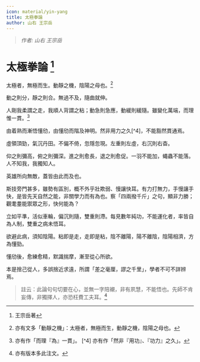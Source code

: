```yaml
---
icon: material/yin-yang
title: 太極拳論 
author: 山右 王宗岳
---
```


> *作者: 山右 王宗岳*

# 太極拳論 [^1]

太極者，無極而生。動靜之機，陰陽之母也。[^2]

動之則分，靜之則合。無過不及，隨曲就伸。

人剛我柔謂之走，我順人背謂之粘；動急則急應，動緩則緩隨。雖變化萬端，而理惟一貫。[^3]

由着熟而漸悟懂劤，由懂劤而階及神明。然非用力之久[^4]，不能豁然貫通焉。

虛領頂勁，氣沉丹田。不偏不倚，忽隱忽現。左重則左虛，右沉則右杳。

仰之則彌高，俯之則彌深。進之則愈長，退之則愈促。一羽不能加，蠅蟲不能落。人不知我，我獨知人。

英雄所向無敵，蓋皆由此而及也。

斯技旁門甚多，雖勢有區別，概不外乎壯欺弱、慢讓快耳。有力打無力，手慢讓手快，是皆先天自然之能，非關學力而有為也。察「四兩撥千斤」之句，顯非力勝；觀耄耋能禦眾之形，快何能為？

立如平準，活似車輪，偏沉則隨，雙重則滯。每見數年純功，不能運化者，率皆自為人制，雙重之病未悟耳。

欲避此病，須知陰陽。粘即是走，走即是粘，陰不離陽，陽不離陰，陰陽相濟，方為懂勁。

懂劤後，愈練愈精，默識揣摩，漸至從心所欲。

本是捨己從人，多誤捨近求遠，所謂「差之毫厘，謬之千里」，學者不可不詳辨焉。

> 註云：此論句句切要在心，並無一字陪襯，非有夙慧，不能悟也。先師不肯妄傳，非獨擇人，亦恐枉費工夫耳。[^5]


[^1]: 王宗岳著
[^2]: 亦有文多「動靜之機」：太極者，無極而生，動靜之機，陰陽之母也。
[^3]: 亦有作「而理『為』一貫」。
[^4] 亦有作「然非『用功』、『功力』之久」。
[^5]: 亦有版本多此注文。


